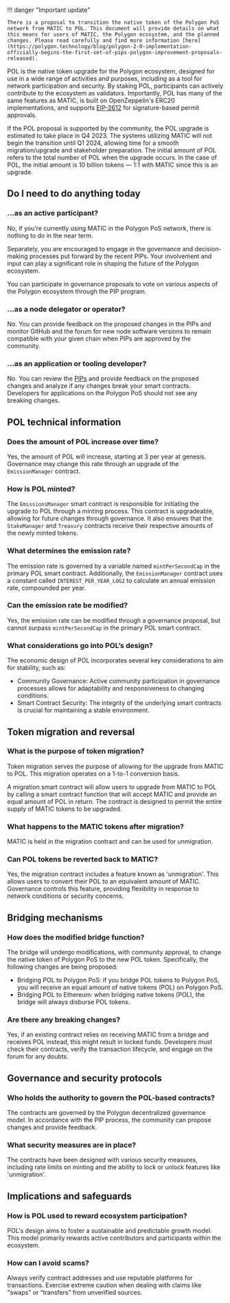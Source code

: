 !!! danger "Important update"

    There is a proposal to transition the native token of the Polygon PoS network from MATIC to POL. This document will provide details on what this means for users of MATIC, the Polygon ecosystem, and the planned changes. Please read carefully and find more information [here](https://polygon.technology/blog/polygon-2-0-implementation-officially-begins-the-first-set-of-pips-polygon-improvement-proposals-released).

POL is the native token upgrade for the Polygon ecosystem, designed for use in a wide range of activities and purposes, including as a tool for network participation and security. By staking POL, participants can actively contribute to the ecosystem as validators. Importantly, POL has many of the same features as MATIC, is built on OpenZeppelin's ERC20 implementations, and supports [EIP-2612](https://eips.ethereum.org/EIPS/eip-2612) for signature-based permit approvals.

If the POL proposal is supported by the community, the POL upgrade is estimated to take place in Q4 2023. The systems utilizing MATIC will not begin the transition until Q1 2024, allowing time for a smooth migration/upgrade and stakeholder preparation. The initial amount of POL refers to the total number of POL when the upgrade occurs. In the case of POL, the initial amount is 10 billion tokens — 1:1 with MATIC since this is an upgrade.

## Do I need to do anything today

### ...as an active participant?

No, if you’re currently using MATIC in the Polygon PoS network, there is nothing to do in the near term.

Separately, you are encouraged to engage in the governance and decision-making processes put forward by the recent PIPs.
Your involvement and input can play a significant role in shaping the future of the Polygon ecosystem.

You can participate in governance proposals to vote on various aspects of the Polygon ecosystem through the PIP program.

### ...as a node delegator or operator?

No. You can provide feedback on the proposed changes in the PIPs and monitor GitHub and the forum for new node software versions to remain compatible with your given chain when PIPs are approved by the community.

### ...as an application or tooling developer?

No. You can review the [PIPs](https://forum.polygon.technology/t/pip-17-polygon-ecosystem-token-pol/12912) and provide feedback on the proposed changes and analyze if any changes break your smart contracts. Developers for applications on the Polygon PoS should not see any breaking changes.

## POL technical information

### Does the amount of POL increase over time?

Yes, the amount of POL will increase, starting at $3%$ per year at genesis. Governance may change this rate through an upgrade of the `EmissionManager` contract.

### How is POL minted?

The `EmissionsManager` smart contract is responsible for initiating the upgrade to POL through a minting process. This contract is upgradeable, allowing for future changes through governance. It also ensures that the `StakeManager` and `Treasury` contracts receive their respective amounts of the newly minted tokens.

### What determines the emission rate?

The emission rate is governed by a variable named `mintPerSecondCap` in the primary POL smart contract. Additionally, the `EmissionManager` contract uses a constant called `INTEREST_PER_YEAR_LOG2` to calculate an annual emission rate, compounded per year.

### Can the emission rate be modified?

Yes, the emission rate can be modified through a governance proposal, but cannot surpass `mintPerSecondCap` in the primary POL smart contract.

### What considerations go into POL’s design?

The economic design of POL incorporates several key considerations to aim for stability, such as:

- Community Governance: Active community participation in governance processes allows for adaptability and responsiveness to changing conditions.
- Smart Contract Security: The integrity of the underlying smart contracts is crucial for maintaining a stable environment.

## Token migration and reversal

### What is the purpose of token migration?

Token migration serves the purpose of allowing for the upgrade from MATIC to POL. This migration operates on a 1-to-1 conversion basis.

A migration smart contract will allow users to upgrade from MATIC to POL by calling a smart contract function that will accept MATIC and provide an equal amount of POL in return.  The contract is designed to permit the entire supply of MATIC tokens to be upgraded.

### What happens to the MATIC tokens after migration?

MATIC is held in the migration contract and can be used for unmigration.

### Can POL tokens be reverted back to MATIC?

Yes, the migration contract includes a feature known as 'unmigration'. This allows users to convert their POL to an equivalent amount of MATIC. Governance controls this feature, providing flexibility in response to network conditions or security concerns.

## Bridging mechanisms

### How does the modified bridge function?

The bridge will undergo modifications, with community approval, to change the native token of Polygon PoS to the new POL token. Specifically, the following changes are being proposed:

- Bridging POL to Polygon PoS: if you bridge POL tokens to Polygon PoS, you will receive
an equal amount of native tokens (POL) on Polygon PoS.
- Bridging POL to Ethereum: when bridging native tokens (POL), the bridge will always disburse POL tokens.

### Are there any breaking changes?

Yes, if an existing contract relies on receiving MATIC from a bridge and receives POL instead, this might result in locked funds. Developers must check their contracts, verify the transaction lifecycle, and engage on the forum for any doubts.

## Governance and security protocols

### Who holds the authority to govern the POL-based contracts?

The contracts are governed by the Polygon decentralized governance model. In accordance with the PIP process, the community can propose changes and provide feedback.

### What security measures are in place?

The contracts have been designed with various security measures, including rate limits on minting and the ability to lock or unlock features like 'unmigration'.

## Implications and safeguards

### How is POL used to reward ecosystem participation?

POL's design aims to foster a sustainable and predictable growth model. This model primarily rewards active contributors and participants within the ecosystem.

### How can I avoid scams?

Always verify contract addresses and use reputable platforms for transactions. Exercise extreme caution when dealing with claims like "swaps" or “transfers” from unverified sources.
